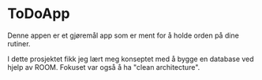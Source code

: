 # ToDoApp
Denne appen er et gjøremål app som er ment for å holde orden på dine rutiner.

I dette prosjektet fikk jeg lært meg konseptet med å bygge en database ved hjelp av ROOM. 
Fokuset var også å ha "clean architecture". 
